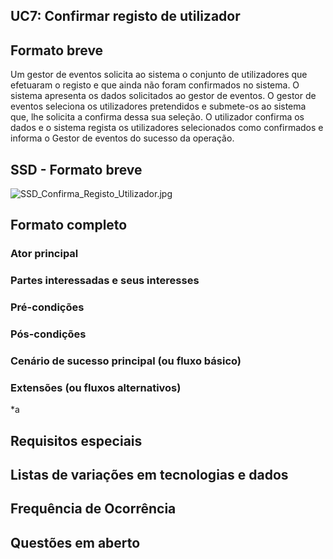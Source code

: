 ## UC7: Confirmar registo de utilizador
## Formato breve
Um gestor de eventos solicita ao sistema o conjunto de utilizadores que efetuaram o registo e que ainda não foram confirmados no sistema. O sistema apresenta os dados solicitados ao gestor de eventos. O gestor de eventos seleciona os utilizadores pretendidos e submete-os ao sistema que, lhe solicita a confirma dessa sua seleção. O utilizador confirma os dados e o sistema regista os utilizadores selecionados como confirmados e informa o Gestor de eventos do sucesso da operação.
## SSD - Formato breve
![SSD_Confirma_Registo_Utilizador.jpg](https://bitbucket.org/repo/RXabA9/images/728009425-SSD_Confirma_Registo_Utilizador.jpg)

## Formato completo

### Ator principal

### Partes interessadas e seus interesses

### Pré-condições

### Pós-condições

### Cenário de sucesso principal (ou fluxo básico)

### Extensões (ou fluxos alternativos)
\*a



## Requisitos especiais

## Listas de variações em tecnologias e dados

## Frequência de Ocorrência

## Questões em aberto
